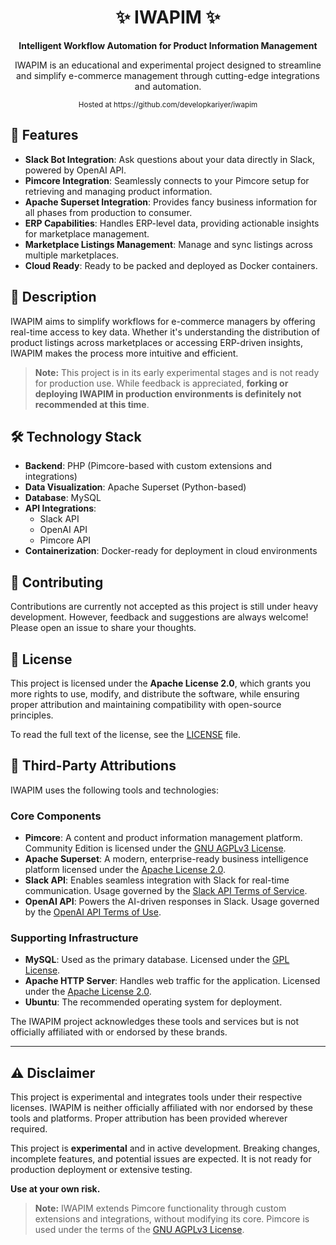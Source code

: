 <h1 align="center">✨ IWAPIM ✨</h1>
<p align="center"><b>Intelligent Workflow Automation for Product Information Management</b></p>
<p align="center">IWAPIM is an educational and experimental project designed to streamline and simplify e-commerce management through cutting-edge integrations and automation.</p>
<p align="center"><small>Hosted at https://github.com/developkariyer/iwapim</small></p>



## 🚀 Features
- **Slack Bot Integration**: Ask questions about your data directly in Slack, powered by OpenAI API.
- **Pimcore Integration**: Seamlessly connects to your Pimcore setup for retrieving and managing product information.
- **Apache Superset Integration**: Provides fancy business information for all phases from production to consumer.
- **ERP Capabilities**: Handles ERP-level data, providing actionable insights for marketplace management.
- **Marketplace Listings Management**: Manage and sync listings across multiple marketplaces.
- **Cloud Ready**: Ready to be packed and deployed as Docker containers.

## 📖 Description
IWAPIM aims to simplify workflows for e-commerce managers by offering real-time access to key data. Whether it's understanding the distribution of product listings across marketplaces or accessing ERP-driven insights, IWAPIM makes the process more intuitive and efficient.

> **Note:** This project is in its early experimental stages and is not ready for production use. While feedback is appreciated, **forking or deploying IWAPIM in production environments is definitely not recommended at this time**.

## 🛠️ Technology Stack
- **Backend**: PHP (Pimcore-based with custom extensions and integrations)
- **Data Visualization**: Apache Superset (Python-based)
- **Database**: MySQL
- **API Integrations**:
  - Slack API
  - OpenAI API
  - Pimcore API
- **Containerization**: Docker-ready for deployment in cloud environments

## 🤝 Contributing
Contributions are currently not accepted as this project is still under heavy development. However, feedback and suggestions are always welcome! Please open an issue to share your thoughts.

## 📄 License
This project is licensed under the **Apache License 2.0**, which grants you more rights to use, modify, and distribute the software, while ensuring proper attribution and maintaining compatibility with open-source principles.

To read the full text of the license, see the [LICENSE](LICENSE) file.

## 📜 Third-Party Attributions
IWAPIM uses the following tools and technologies:

### Core Components
- **Pimcore**: A content and product information management platform. Community Edition is licensed under the [GNU AGPLv3 License](https://pimcore.com/en/legal/licenses).
- **Apache Superset**: A modern, enterprise-ready business intelligence platform licensed under the [Apache License 2.0](https://www.apache.org/licenses/LICENSE-2.0).
- **Slack API**: Enables seamless integration with Slack for real-time communication. Usage governed by the [Slack API Terms of Service](https://api.slack.com/terms).
- **OpenAI API**: Powers the AI-driven responses in Slack. Usage governed by the [OpenAI API Terms of Use](https://openai.com/terms/).

### Supporting Infrastructure
- **MySQL**: Used as the primary database. Licensed under the [GPL License](https://www.gnu.org/licenses/gpl-3.0.html).
- **Apache HTTP Server**: Handles web traffic for the application. Licensed under the [Apache License 2.0](https://www.apache.org/licenses/LICENSE-2.0).
- **Ubuntu**: The recommended operating system for deployment.

The IWAPIM project acknowledges these tools and services but is not officially affiliated with or endorsed by these brands.

---

## ⚠️ Disclaimer
This project is experimental and integrates tools under their respective licenses. IWAPIM is neither officially affiliated with nor endorsed by these tools and platforms. Proper attribution has been provided wherever required.

This project is **experimental** and in active development. Breaking changes, incomplete features, and potential issues are expected. It is not ready for production deployment or extensive testing.

**Use at your own risk.**

> **Note:** IWAPIM extends Pimcore functionality through custom extensions and integrations, without modifying its core. Pimcore is used under the terms of the [GNU AGPLv3 License](https://pimcore.com/en/legal/licenses).

